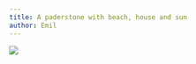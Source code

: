 ```yaml
---
title: A paderstone with beach, house and sun
author: Emil
---
```

![](/img/emil-drawing/IMG_1236.jpg)